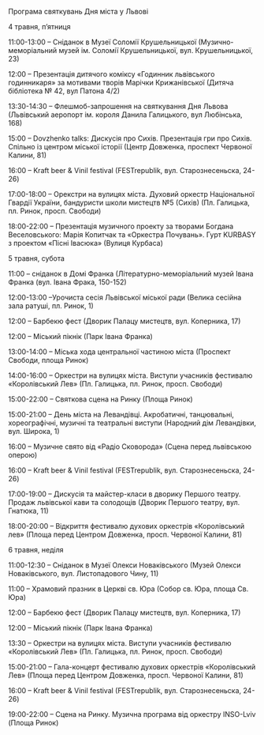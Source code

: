 Програма святкувань Дня міста у Львові

4 травня, п’ятниця

11:00-13:00 – Сніданок в Музеї Соломії Крушельницької (Музично-меморіальний музей ім. Соломії Крушельницької, вул. Крушельницької, 23)

12:00 – Презентація дитячого коміксу «Годинник львівського годинникаря» за мотивами творів Марічки Крижанівської (Дитяча бібліотека № 42, вул Патона 4/2)

13:30-14:30 – Флешмоб-запрошення на святкування Дня Львова (Львівський аеропорт ім. короля Данила Галицького, вул Любінська, 168)

15:00 – Dovzhenko talks: Дискусія про Сихів. Презентація гри про Сихів. Спільно із центром міської історії (Центр Довженка, проспект Червоної Калини, 81)

16:00 – Kraft beer & Vinil festival (FESTrepublik, вул. Старознесеньска, 24-26)

17:00-18:00 – Орекстри на вулицях міста. Духовий оркестр Національної Гвардії України, бандуристи школи мистецтв №5 (Сихів) (Пл. Галицька, пл. Ринок, просп. Свободи)

18:00-22:00 – Презентація музичного проекту за творами Богдана Веселовського: Марія Копитчак та «Оркестра Почувань». Гурт KURBASY з проектом «Пісні Івасюка» (Вулиця Курбаса)


5 травня, субота

11:00 – сніданок в Домі Франка (Літературно-меморіальний музей Івана Франка (вул. Івана Фрака, 150-152)

12:00-13:00 –Урочиста сесія Львівської міської ради (Велика сесійна зала ратуші, пл. Ринок, 1)

12:00 – Барбекю фест (Дворик Палацу мистецтв, вул. Коперника, 17)

12:00 – Міський пікнік (Парк Івана Франка)

13:00-14:00 – Міська хода центральної частиною міста (Проспект Свободи, площа Ринок)

14:00-16:00 – Оркестри на вулицях міста. Виступи учасників фестивалю «Королівський Лев» (Пл. Галицька, пл. Ринок, просп. Свободи)

15:00-22:00 – Святкова сцена на Ринку (Площа Ринок)

15:00-21:00 – День міста на Левандівці. Акробатичні, танцювальні, хореографічні, музичні та театральні виступи (Народний дім Левандівки, вул. Широка, 1)

16:00 – Музичне свято від «Радіо Сковорода» (Сцена перед львівською оперою)

16:00 – Kraft beer & Vinil festival (FESTrepublik, вул. Старознесеньска, 24-26)

17:00-19:00 – Дискусія та майстер-класи в дворику Першого театру. Продаж львівської кави та солодощів (Дворик Першого театру, вул. Гнатюка, 11)

18:00-20:00 – Відкриття фестивалю духових оркестрів «Королівський лев» (Площа перед Центром Довженка, просп. Червоної Калини, 81)

6 травня, неділя

11:00-12:30 – Сніданок в Музеї Олекси Новаківського (Музей Олекси Новаківського, вул. Листопадового Чину, 11)

11:00 – Храмовий празник в Церкві св. Юра (Собор св. Юра, площа Св. Юра)

12:00 – Барбекю фест (Дворик Палацу мистецтв, вул. Коперника, 17)

12:00 – Міський пікнік (Парк Івана Франка)

13:30 – Оркестри на вулицях міста. Виступи учасників фестивалю «Королівський Лев» (Пл. Галицька, пл. Ринок, просп. Свободи)

15:00-21:00 – Гала-концерт фестивалю духових оркестрів «Королівський Лев» (Площа перед Центром Довженка, просп. Червоної Калини, 81)

16:00 – Kraft beer & Vinil festival (FESTrepublik, вул. Старознесеньска, 24-26)

19:00-22:00 – Сцена на Ринку. Музична програма від оркестру INSO-Lviv (Площа Ринок)
